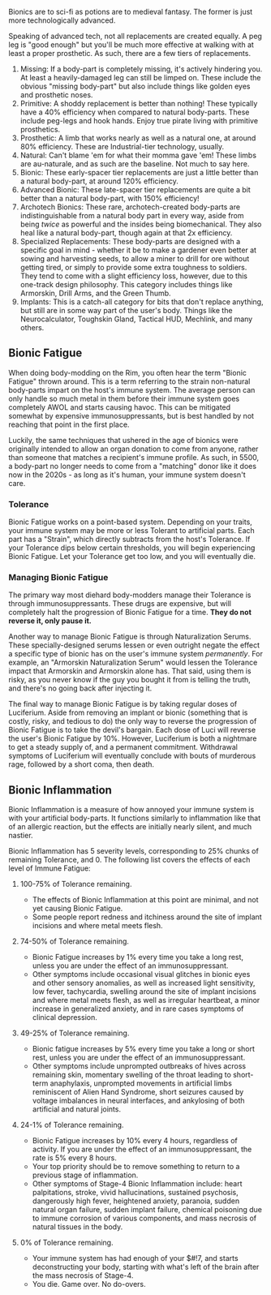Bionics are to sci-fi as potions are to medieval fantasy. The former is just more technologically advanced.

Speaking of advanced tech, not all replacements are created equally. A peg leg is "good enough" but you'll be much more effective at walking with at least a proper prosthetic. As such, there are a few tiers of replacements.

1. Missing: If a body-part is completely missing, it's actively hindering you. At least a heavily-damaged leg can still be limped on. These include the obvious "missing body-part" but also include things like golden eyes and prosthetic noses. 
2. Primitive: A shoddy replacement is better than nothing! These typically have a 40% efficiency when compared to natural body-parts. These include peg-legs and hook hands. Enjoy true pirate living with primitive prosthetics.
3. Prosthetic: A limb that works nearly as well as a natural one, at around 80% efficiency. These are Industrial-tier technology, usually. 
4. Natural: Can't blame 'em for what their momma gave 'em! These limbs are au-naturale, and as such are the baseline. Not much to say here.
5. Bionic: These early-spacer tier replacements are just a little better than a natural body-part, at around 120% efficiency.
6. Advanced Bionic: These late-spacer tier replacements are quite a bit better than a natural body-part, with 150% efficiency!
7. Archotech Bionics: These rare, archotech-created body-parts are indistinguishable from a natural body part in every way, aside from being *twice* as powerful and the insides being biomechanical. They also heal like a natural body-part, though again at that 2x efficiency.
8. Specialized Replacements: These body-parts are designed with a specific goal in mind - whether it be to make a gardener even better at sowing  and harvesting seeds, to allow a miner to drill for ore without getting tired, or simply to provide some extra toughness to soldiers. They tend to come with a slight efficiency loss, however, due to this one-track design philosophy. This category includes things like Armorskin, Drill Arms, and the Green Thumb.
9. Implants: This is a catch-all category for bits that don't replace anything, but still are in some way part of the user's body. Things like the Neurocalculator, Toughskin Gland, Tactical HUD, Mechlink, and many others.

## Bionic Fatigue
When doing body-modding on the Rim, you often hear the term "Bionic Fatigue" thrown around. This is a term referring to the strain non-natural body-parts impart on the host's immune system. The average person can only handle so much metal in them before their immune system goes completely AWOL and starts causing havoc. This can be mitigated somewhat by expensive immunosuppressants, but is best handled by not reaching that point in the first place.

Luckily, the same techniques that ushered in the age of bionics were originally intended to allow an organ donation to come from anyone, rather than someone that matches a recipient's immune profile. As such, in 5500, a body-part no longer needs to come from a "matching" donor like it does now in the 2020s - as long as it's human, your immune system doesn't care.

### Tolerance
Bionic Fatigue works on a point-based system. Depending on your traits, your immune system may be more or less Tolerant to artificial parts. Each part has a "Strain", which directly subtracts from the host's Tolerance. If your Tolerance dips below certain thresholds, you will begin experiencing Bionic Fatigue. Let your Tolerance get too low, and you will eventually die.

### Managing Bionic Fatigue
The primary way most diehard body-modders manage their Tolerance is through immunosuppressants. These drugs are expensive, but will completely halt the progression of Bionic Fatigue for a time. **They do not reverse it, only pause it.**

Another way to manage Bionic Fatigue is through Naturalization Serums. These specially-designed serums lessen or even outright negate the effect a specific type of bionic has on the user's immune system *permanently*. For example, an "Armorskin Naturalization Serum" would lessen the Tolerance impact that Armorskin and Armorskin alone has. That said, using them is risky, as you never know if the guy you bought it from is telling the truth, and there's no going back after injecting it.

The final way to manage Bionic Fatigue is by taking regular doses of Luciferium. Aside from removing an implant or bionic (something that is costly, risky, and tedious to do) the only way to reverse the progression of Bionic Fatigue is to take the devil's bargain. Each dose of Luci will reverse the user's Bionic Fatigue by 10%. However, Luciferium is both a nightmare to get a steady supply of, and a permanent commitment. Withdrawal symptoms of Luciferium will eventually conclude with bouts of murderous rage, followed by a short coma, then death.

## Bionic Inflammation
Bionic Inflammation is a measure of how annoyed your immune system is with your artificial body-parts. It functions similarly to inflammation like that of an allergic reaction, but the effects are initially nearly silent, and much nastier.

Bionic Inflammation has 5 severity levels, corresponding to 25% chunks of remaining Tolerance, and 0. The following list covers the effects of each level of Immune Fatigue:
1. 100-75% of Tolerance remaining.
   - The effects of Bionic Inflammation at this point are minimal, and not yet causing Bionic Fatigue.
   - Some people report redness and itchiness around the site of implant incisions and where metal meets flesh.
     
2. 74-50% of Tolerance remaining.
   - Bionic Fatigue increases by 1% every time you take a long rest, unless you are under the effect of an immunosuppressant.
   - Other symptoms include occasional visual glitches in bionic eyes and other sensory anomalies, as well as increased light sensitivity, low fever, tachycardia, swelling around the site of implant incisions and where metal meets flesh, as well as irregular heartbeat, a minor increase in generalized anxiety, and in rare cases symptoms of clinical depression.
     
3. 49-25% of Tolerance remaining.
   - Bionic fatigue increases by 5% every time you take a long or short rest, unless you are under the effect of an immunosuppressant.
   - Other symptoms include unprompted outbreaks of hives across remaining skin, momentary swelling of the throat leading to short-term anaphylaxis, unprompted movements in artificial limbs reminiscent of Alien Hand Syndrome, short seizures caused by voltage imbalances in neural interfaces, and ankylosing of both artificial and natural joints.
     
4. 24-1% of Tolerance remaining.
   - Bionic Fatigue increases by 10% every 4 hours, regardless of activity. If you are under the effect of an immunosuppressant, the rate is 5% every 8 hours.
   - Your top priority should be to remove something to return to a previous stage of inflammation.
   - Other symptoms of Stage-4 Bionic Inflammation include: heart palpitations, stroke, vivid hallucinations, sustained psychosis, dangerously high fever, heightened anxiety, paranoia, sudden natural organ failure, sudden implant failure, chemical poisoning due to immune corrosion of various components, and mass necrosis of natural tissues in the body.
     
5. 0% of Tolerance remaining.
   - Your immune system has had enough of your $#!7, and starts deconstructing your body, starting with what's left of the brain after the mass necrosis of Stage-4.
   - You die. Game over. No do-overs.
